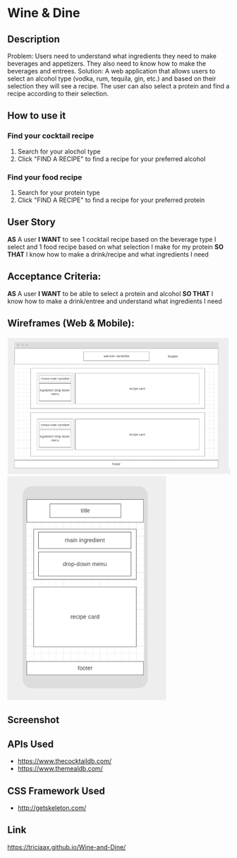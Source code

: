 # Wine & Dine

## Description
Problem: Users need to understand what ingredients they need to make beverages and appetizers. They also need to know how to make the beverages and entrees.
Solution: A web application that allows users to select an alcohol type (vodka, rum, tequila, gin, etc.) and based on their selection they will see a recipe. The user can also select a protein and find a recipe according to their selection.


## How to use it
### Find your cocktail recipe
1. Search for your alochol type 
2. Click "FIND A RECIPE" to find a recipe for your preferred alcohol
   
### Find your food recipe
1. Search for your protein type
2. Click "FIND A RECIPE" to find a recipe for your preferred protein

## User Story
**AS** A user
**I WANT** to see 1 cocktail recipe based on the beverage type I select and 1 food 
recipe based on what selection I make for my protein
**SO THAT** I know how to make a drink/recipe and what ingredients I need

## Acceptance Criteria:
**AS** A user
**I WANT** to be able to select a protein and alcohol
**SO THAT** I know how to make a drink/entree and understand what ingredients I need

## Wireframes (Web & Mobile): 
![wireframe web](assets/Wireframes%20Web.png)
![wireframe mobile](assets/Wireframe%20Mobile.png)

## Screenshot

## APIs Used
- https://www.thecocktaildb.com/
- https://www.themealdb.com/


## CSS Framework Used
- http://getskeleton.com/

## Link
https://triciaax.github.io/Wine-and-Dine/